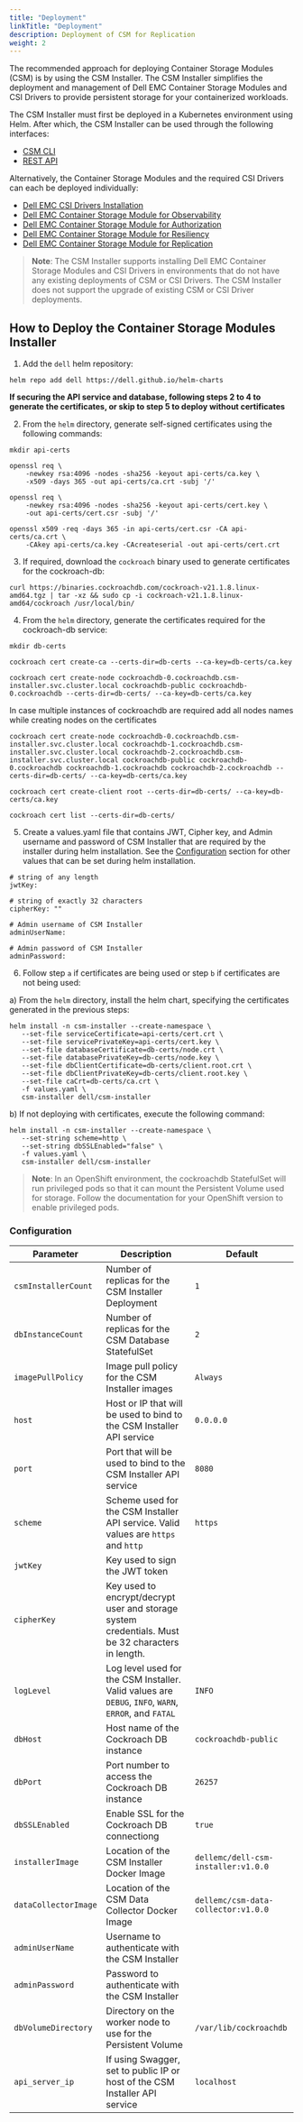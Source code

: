 ```yaml
---
title: "Deployment"
linkTitle: "Deployment"
description: Deployment of CSM for Replication
weight: 2
---
```


The recommended approach for deploying Container Storage Modules (CSM) is by using the CSM Installer.  The CSM Installer simplifies the deployment and management of Dell EMC Container Storage Modules and CSI Drivers to provide persistent storage for your containerized workloads.

The CSM Installer must first be deployed in a Kubernetes environment using Helm.  After which, the CSM Installer can be used through the following interfaces:
- [CSM CLI](./csmcli)
- [REST API](./csmapi)

Alternatively, the Container Storage Modules and the required CSI Drivers can each be deployed individually:
- [Dell EMC CSI Drivers Installation](../csidriver/installation)
- [Dell EMC Container Storage Module for Observability](../observability/deployment)
- [Dell EMC Container Storage Module for Authorization](../authorization/deployment)
- [Dell EMC Container Storage Module for Resiliency](../resiliency/deployment)
- [Dell EMC Container Storage Module for Replication](../replication/deployment)

> __Note__: The CSM Installer supports installing Dell EMC Container Storage Modules and CSI Drivers in environments that do not have any existing deployments of CSM or CSI Drivers. The CSM Installer does not support the upgrade of existing CSM or CSI Driver deployments.

## How to Deploy the Container Storage Modules Installer

1. Add the `dell` helm repository:

```
helm repo add dell https://dell.github.io/helm-charts
```

**If securing the API service and database, following steps 2 to 4 to generate the certificates, or skip to step 5 to deploy without certificates**

2. From the `helm` directory, generate self-signed certificates using the following commands:

```
mkdir api-certs

openssl req \
    -newkey rsa:4096 -nodes -sha256 -keyout api-certs/ca.key \
    -x509 -days 365 -out api-certs/ca.crt -subj '/'

openssl req \
    -newkey rsa:4096 -nodes -sha256 -keyout api-certs/cert.key \
    -out api-certs/cert.csr -subj '/'

openssl x509 -req -days 365 -in api-certs/cert.csr -CA api-certs/ca.crt \
    -CAkey api-certs/ca.key -CAcreateserial -out api-certs/cert.crt
```

3. If required, download the `cockroach` binary used to generate certificates for the cockroach-db:
```
curl https://binaries.cockroachdb.com/cockroach-v21.1.8.linux-amd64.tgz | tar -xz && sudo cp -i cockroach-v21.1.8.linux-amd64/cockroach /usr/local/bin/
```

4. From the `helm` directory, generate the certificates required for the cockroach-db service:
```
mkdir db-certs

cockroach cert create-ca --certs-dir=db-certs --ca-key=db-certs/ca.key

cockroach cert create-node cockroachdb-0.cockroachdb.csm-installer.svc.cluster.local cockroachdb-public cockroachdb-0.cockroachdb --certs-dir=db-certs/ --ca-key=db-certs/ca.key

```
  In case multiple instances of cockroachdb are required add all nodes names while creating nodes on the certificates
```
cockroach cert create-node cockroachdb-0.cockroachdb.csm-installer.svc.cluster.local cockroachdb-1.cockroachdb.csm-installer.svc.cluster.local cockroachdb-2.cockroachdb.csm-installer.svc.cluster.local cockroachdb-public cockroachdb-0.cockroachdb cockroachdb-1.cockroachdb cockroachdb-2.cockroachdb --certs-dir=db-certs/ --ca-key=db-certs/ca.key
```
 
```
cockroach cert create-client root --certs-dir=db-certs/ --ca-key=db-certs/ca.key

cockroach cert list --certs-dir=db-certs/
```

5. Create a values.yaml file that contains JWT, Cipher key, and Admin username and password of CSM Installer that are required by the installer during helm installation. See the [Configuration](#configuration) section for other values that can be set during helm installation.
```
# string of any length 
jwtKey:

# string of exactly 32 characters
cipherKey: ""

# Admin username of CSM Installer
adminUserName:

# Admin password of CSM Installer
adminPassword:
```

6. Follow step `a` if certificates are being used or step `b` if certificates are not being used:

a) From the `helm` directory, install the helm chart, specifying the certificates generated in the previous steps:
```
helm install -n csm-installer --create-namespace \
   --set-file serviceCertificate=api-certs/cert.crt \
   --set-file servicePrivateKey=api-certs/cert.key \
   --set-file databaseCertificate=db-certs/node.crt \
   --set-file databasePrivateKey=db-certs/node.key \
   --set-file dbClientCertificate=db-certs/client.root.crt \
   --set-file dbClientPrivateKey=db-certs/client.root.key \
   --set-file caCrt=db-certs/ca.crt \
   -f values.yaml \
   csm-installer dell/csm-installer 
```
b) If not deploying with certificates, execute the following command:
```
helm install -n csm-installer --create-namespace \
   --set-string scheme=http \
   --set-string dbSSLEnabled="false" \
   -f values.yaml \
   csm-installer dell/csm-installer 
```

> __Note__: In an OpenShift environment, the cockroachdb StatefulSet will run privileged pods so that it can mount the Persistent Volume used for storage. Follow the documentation for your OpenShift version to enable privileged pods.

### Configuration

| Parameter                                 | Description                                   | Default                                                 |
|----------------------------------|-----------------------------------------------|---------------------------------------------------------|
| `csmInstallerCount` | Number of replicas for the CSM Installer Deployment        | `1`|
| `dbInstanceCount`   | Number of replicas for the CSM Database StatefulSet        | `2`  |
| `imagePullPolicy`   | Image pull policy for the CSM Installer images             | `Always`  |
| `host`              | Host or IP that will be used to bind to the CSM Installer API service | `0.0.0.0` | 
| `port`              | Port that will be used to bind to the CSM Installer API service | `8080` | 
| `scheme`            | Scheme used for the CSM Installer API service. Valid values are `https` and `http` | `https` | 
| `jwtKey`            | Key used to sign the JWT token                             |  | 
| `cipherKey`         | Key used to encrypt/decrypt user and storage system credentials. Must be 32 characters in length. |  |
| `logLevel`          | Log level used for the CSM Installer. Valid values are `DEBUG`, `INFO`, `WARN`, `ERROR`, and `FATAL` | `INFO` |
| `dbHost`            | Host name of the Cockroach DB instance                     | `cockroachdb-public` |
| `dbPort`            | Port number to access the Cockroach DB instance            | `26257` |
| `dbSSLEnabled`      | Enable SSL for the Cockroach DB connectiong                | `true` |
| `installerImage`    | Location of the CSM Installer Docker Image                 | `dellemc/dell-csm-installer:v1.0.0` |
| `dataCollectorImage`| Location of the CSM Data Collector Docker Image            | `dellemc/csm-data-collector:v1.0.0` |
| `adminUserName`     | Username to authenticate with the CSM Installer            |  |
| `adminPassword`     | Password to authenticate with the CSM Installer            |  |
| `dbVolumeDirectory` | Directory on the worker node to use for the Persistent Volume | `/var/lib/cockroachdb` |
| `api_server_ip`     | If using Swagger, set to public IP or host of the CSM Installer API service | `localhost` | 

